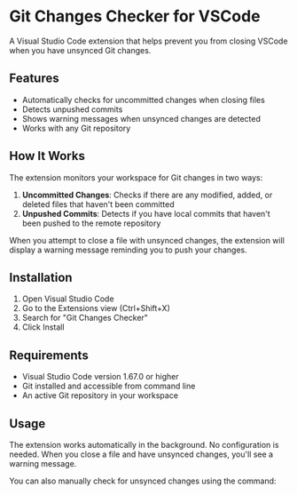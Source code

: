 # Git Changes Checker for VSCode

A Visual Studio Code extension that helps prevent you from closing VSCode when you have unsynced Git changes.

## Features

- Automatically checks for uncommitted changes when closing files
- Detects unpushed commits
- Shows warning messages when unsynced changes are detected
- Works with any Git repository

## How It Works

The extension monitors your workspace for Git changes in two ways:

1. **Uncommitted Changes**: Checks if there are any modified, added, or deleted files that haven't been committed
2. **Unpushed Commits**: Detects if you have local commits that haven't been pushed to the remote repository

When you attempt to close a file with unsynced changes, the extension will display a warning message reminding you to push your changes.

## Installation

1. Open Visual Studio Code
2. Go to the Extensions view (Ctrl+Shift+X)
3. Search for "Git Changes Checker"
4. Click Install

## Requirements

- Visual Studio Code version 1.67.0 or higher
- Git installed and accessible from command line
- An active Git repository in your workspace

## Usage

The extension works automatically in the background. No configuration is needed. When you close a file and have unsynced changes, you'll see a warning message.

You can also manually check for unsynced changes using the command:
